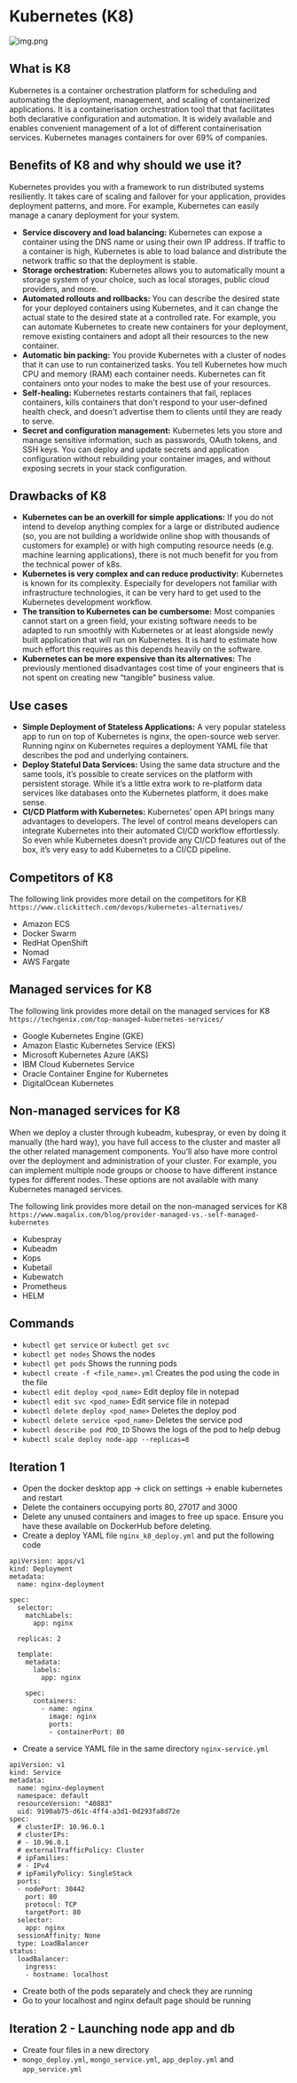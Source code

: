 # Kubernetes (K8)
![img.png](img.png)
## What is K8
Kubernetes is a container orchestration platform for scheduling and automating the deployment, management, and scaling of containerized applications.
It is a containerisation orchestration tool that that facilitates both declarative
configuration and automation. It is widely available and enables convenient management of a lot of
different containerisation services. Kubernetes manages containers for over 69% of companies.

## Benefits of K8 and why should we use it?
Kubernetes provides you with a framework to run distributed systems resiliently. It takes care of scaling and failover for your application, provides deployment patterns, and more. For example, Kubernetes can easily manage a canary deployment for your system.

- **Service discovery and load balancing:** Kubernetes can expose a container using the DNS name or using their own IP address. If traffic to a container is high, Kubernetes is able to load balance and distribute the network traffic so that the deployment is stable.
- **Storage orchestration:** Kubernetes allows you to automatically mount a storage system of your choice, such as local storages, public cloud providers, and more.
- **Automated rollouts and rollbacks:** You can describe the desired state for your deployed containers using Kubernetes, and it can change the actual state to the desired state at a controlled rate. For example, you can automate Kubernetes to create new containers for your deployment, remove existing containers and adopt all their resources to the new container.
- **Automatic bin packing:** You provide Kubernetes with a cluster of nodes that it can use to run containerized tasks. You tell Kubernetes how much CPU and memory (RAM) each container needs. Kubernetes can fit containers onto your nodes to make the best use of your resources.
- **Self-healing:** Kubernetes restarts containers that fail, replaces containers, kills containers that don't respond to your user-defined health check, and doesn't advertise them to clients until they are ready to serve.
- **Secret and configuration management:** Kubernetes lets you store and manage sensitive information, such as passwords, OAuth tokens, and SSH keys. You can deploy and update secrets and application configuration without rebuilding your container images, and without exposing secrets in your stack configuration.

## Drawbacks of K8
- **Kubernetes can be an overkill for simple applications:** If you do not intend to develop anything complex for a large or distributed audience (so, you are not building a worldwide online shop with thousands of customers for example) or with high computing resource needs (e.g. machine learning applications), there is not much benefit for you from the technical power of k8s.
- **Kubernetes is very complex and can reduce productivity:** Kubernetes is known for its complexity. Especially for developers not familiar with infrastructure technologies, it can be very hard to get used to the Kubernetes development workflow.
- **The transition to Kubernetes can be cumbersome:** Most companies cannot start on a green field, your existing software needs to be adapted to run smoothly with Kubernetes or at least alongside newly built application that will run on Kubernetes. It is hard to estimate how much effort this requires as this depends heavily on the software.
- **Kubernetes can be more expensive than its alternatives:** The previously mentioned disadvantages cost time of your engineers that is not spent on creating new “tangible” business value.


## Use cases
- **Simple Deployment of Stateless Applications:** A very popular stateless app to run on top of Kubernetes is nginx, the open-source web server. Running nginx on Kubernetes requires a deployment YAML file that describes the pod and underlying containers.
- **Deploy Stateful Data Services:** Using the same data structure and the same tools, it’s possible to create services on the platform with persistent storage. While it’s a little extra work to re-platform data services like databases onto the Kubernetes platform, it does make sense.
- **CI/CD Platform with Kubernetes:** Kubernetes’ open API brings many advantages to developers. The level of control means developers can integrate Kubernetes into their automated CI/CD workflow effortlessly. So even while Kubernetes doesn’t provide any CI/CD features out of the box, it’s very easy to add Kubernetes to a CI/CD pipeline.

## Competitors of K8
The following link provides more detail on the competitors for K8 `https://www.clickittech.com/devops/kubernetes-alternatives/`
- Amazon ECS
- Docker Swarm
- RedHat OpenShift
- Nomad
- AWS Fargate
## Managed services for K8
The following link provides more detail on the managed services for K8 `https://techgenix.com/top-managed-kubernetes-services/`
- Google Kubernetes Engine (GKE)
- Amazon Elastic Kubernetes Service (EKS)
- Microsoft Kubernetes Azure (AKS)
- IBM Cloud Kubernetes Service
- Oracle Container Engine for Kubernetes
- DigitalOcean Kubernetes

## Non-managed services for K8
When we deploy a cluster through kubeadm, kubespray, or even by doing it manually (the hard way), you have full access to the cluster and master all the other related management components. You’ll also have more control over the deployment and administration of your cluster. For example, you can implement multiple node groups or choose to have different instance types for different nodes. These options are not available with many Kubernetes managed services.

The following link provides more detail on the non-managed services for K8 `https://www.magalix.com/blog/provider-managed-vs.-self-managed-kubernetes`
- Kubespray
- Kubeadm
- Kops
- Kubetail
- Kubewatch
- Prometheus
- HELM

## Commands
- `kubectl get service` or `kubectl get svc` 
- `kubectl get nodes` Shows the nodes
- `kubectl get pods` Shows the running pods
- `kubectl create -f <file_name>.yml` Creates the pod using the code in the file
- `kubectl edit deploy <pod_name>` Edit deploy file in notepad
- `kubectl edit svc <pod_name>` Edit service file in notepad
- `kubectl delete deploy <pod_name>` Deletes the deploy pod 
- `kubectl delete service <pod_name>` Deletes the service pod 
- `kubectl describe pod POD_ID` Shows the logs of the pod to help debug
- `kubectl scale deploy node-app --replicas=8`

## Iteration 1
- Open the docker desktop app -> click on settings -> enable kubernetes and restart
- Delete the containers occupying ports 80, 27017 and 3000
- Delete any unused containers and images to free up space. Ensure you have these available on DockerHub before deleting. 
- Create a deploy YAML file `nginx_k8_deploy.yml` and put the following code
```
apiVersion: apps/v1
kind: Deployment
metadata:
  name: nginx-deployment
  
spec:
  selector:
    matchLabels:
      app: nginx 

  replicas: 2 

  template:
    metadata:
      labels:
        app: nginx

    spec:
      containers:
        - name: nginx
          image: nginx
          ports:
          - containerPort: 80
```
- Create a service YAML file in the same directory `nginx-service.yml`
```
apiVersion: v1
kind: Service
metadata:
  name: nginx-deployment
  namespace: default
  resourceVersion: "40883"
  uid: 9190ab75-d61c-4ff4-a3d1-0d293fa8d72e
spec:
  # clusterIP: 10.96.0.1
  # clusterIPs:
  # - 10.96.0.1
  # externalTrafficPolicy: Cluster
  # ipFamilies:
  # - IPv4
  # ipFamilyPolicy: SingleStack
  ports:
  - nodePort: 30442
    port: 80
    protocol: TCP
    targetPort: 80
  selector:
    app: nginx
  sessionAffinity: None
  type: LoadBalancer
status:
  loadBalancer:
    ingress:
    - hostname: localhost
```
- Create both of the pods separately and check they are running
- Go to your localhost and nginx default page should be running

## Iteration 2 - Launching node app and db

- Create four files in a new directory
- `mongo_deploy.yml`, `mongo_service.yml`, `app_deploy.yml` and `app_service.yml`